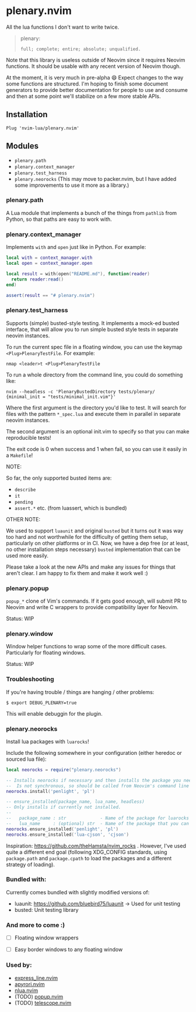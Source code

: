 # plenary.nvim

All the lua functions I don't want to write twice.

> plenary:
>
>     full; complete; entire; absolute; unqualified.

Note that this library is useless outside of Neovim since it requires Neovim functions. It should be usable with any recent version of Neovim though.

At the moment, it is very much in pre-alpha :smile: Expect changes to the way some functions are structured. I'm hoping to finish some document generators to provide better documentation for people to use and consume and then at some point we'll stabilize on a few more stable APIs.

## Installation

```vim
Plug 'nvim-lua/plenary.nvim'
```

## Modules

- `plenary.path`
- `plenary.context_manager`
- `plenary.test_harness`
- `plenary.neorocks` (This may move to packer.nvim, but I have added some improvements to use it more as a library.)

### plenary.path

A Lua module that implements a bunch of the things from `pathlib` from Python, so that paths are easy to work with.

### plenary.context_manager

Implements `with` and `open` just like in Python. For example:

```lua
local with = context_manager.with
local open = context_manager.open

local result = with(open("README.md"), function(reader)
  return reader:read()
end)

assert(result == "# plenary.nvim")
```


### plenary.test_harness

Supports (simple) busted-style testing. It implements a mock-ed busted interface, that will allow you to run simple
busted style tests in separate neovim instances.

To run the current spec file in a floating window, you can use the keymap `<Plug>PlenaryTestFile`. For example:

```
nmap <leader>t <Plug>PlenaryTestFile
```

To run a whole directory from the command line, you could do something like:

```
nvim --headless -c 'PlenaryBustedDirectory tests/plenary/ {minimal_init = "tests/minimal_init.vim"}'
```

Where the first argument is the directory you'd like to test. It will search for files with
the pattern `*_spec.lua` and execute them in parallel in separate neovim instances.

The second argument is an optional init.vim to specify so that you can make reproducible tests!

The exit code is 0 when success and 1 when fail, so you can use it easily in a `Makefile`!


NOTE:

So far, the only supported busted items are:

- `describe`
- `it`
- `pending`
- `assert.*` etc. (from luassert, which is bundled)

OTHER NOTE:

We used to support `luaunit` and original `busted` but it turns out it was way too hard and not worthwhile
for the difficulty of getting them setup, particularly on other platforms or in CI. Now, we have a dep free
(or at least, no other installation steps necessary) `busted` implementation that can be used more easily.

Please take a look at the new APIs and make any issues for things that aren't clear. I am happy to fix them
and make it work well :)


### plenary.popup

`popup_*` clone of Vim's commands. If it gets good enough, will submit PR to Neovim and write C wrappers
to provide compatibility layer for Neovim.

Status: WIP

### plenary.window

Window helper functions to wrap some of the more difficult cases. Particularly for floating windows.

Status: WIP

### Troubleshooting

If you're having trouble / things are hanging / other problems:

```
$ export DEBUG_PLENARY=true
```

This will enable debuggin for the plugin.

### plenary.neorocks

Install lua packages with `luarocks`!

Include the following somewhere in your configuration (either heredoc or sourced lua file):

```lua
local neorocks = require("plenary.neorocks")

-- Installs neorocks if necessary and then installs the package you need.
--  Is not synchronous, so should be called from Neovim's command line most likely.
neorocks.install('penlight', 'pl')

-- ensure_installed(package_name, lua_name, headless)
-- Only installs if currently not installed.
--
--   package_name : str             - Name of the package for luarocks
--   lua_name     : (optional) str  - Name of the package that you can require. Used to determine if we have it installed already (not from luarocks)
neorocks.ensure_installed('penlight', 'pl')
neorocks.ensure_installed('lua-cjson', 'cjson')
```

Inspiration: https://github.com/theHamsta/nvim_rocks . However, I've used quite a different end goal (following XDG_CONFIG standards, using `package.path` and `package.cpath` to load the packages and a different strategy of loading).


### Bundled with:

Currently comes bundled with slightly modified versions of:
- luaunit: https://github.com/bluebird75/luaunit -> Used for unit testing
- busted: Unit testing library

### And more to come :)

- [ ] Floating window wrappers
- [ ] Easy border windows to any floating window



### Used by:

- [express_line.nvim](https://github.com/tjdevries/express_line.nvim)
- [apyrori.nvim](https://github.com/tjdevries/apyrori.nvim)
- [nlua.nvim](https://github.com/tjdevries/nlua.nvim)
- (TODO) [popup.nvim](https://github.com/nvim-lua/popup.nvim)
- (TODO) [telescope.nvim](https://github.com/nvim-lua/telescope.nvim)
